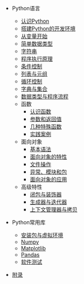 
* Python语言
  * [认识Python](docs/a-base/1-认识)
  * [搭建Python的开发环境](docs/a-base/2-环境)
  * [从变量开始](docs/a-base/3-变量)
  * [简单数据类型](docs/a-base/4-类型)
  * [字符串](docs/a-base/5-字符)
  * [程序执行原理](docs/a-base/6-原理)
  * [条件控制](docs/a-base/7-条件)
  * [列表与元组](docs/a-base/8-列表)
  * [循环控制](docs/a-base/9-循环)
  * [字典与集合](docs/a-base/10-字典)
  * [数据类型与程序流程](docs/a-base/11-类型)
  * 函数
    * [认识函数](docs/b-def/1-基础)
    * [参数和返回值](docs/b-def/2-参数)
    * [几种特殊函数](docs/b-def/3-特殊)
    * [实践案例](docs/b-def/4-用户)
  * 面向对象
    * [基本语法](docs/c-class/1-基础)
    * [面向对象的特性](docs/c-class/2-特性)
    * [文件操作](docs/c-class/4-文件)
    * [异常、模块和包](docs/c-class/5-异常)
    * [面向对象的应用](docs/c-class/6-案例)
  * 高级特性
    * [闭包与装饰器](docs/d-other/1-装饰)
    * [生成器与迭代器](docs/d-other/2-迭代)
    * [上下文管理器与拷贝](docs/d-other/3-拷贝)

* Python常用库
  * [安装包与虚拟环境](docs/e-usage/1-环境.md)
  * [Numpy](docs/e-usage/2-numpy.md)
  * [Matplotlib](docs/e-usage/3-matplotlib.md)
  * [Pandas](docs/e-usage/4-pandas.md)
  * [软件测试](docs/e-usage/5-unitest.md)

* [附录](docs/附录.md)
    
